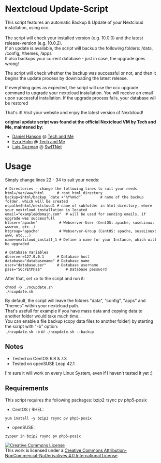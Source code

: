 # Nextcloud Update-Script

This script features an automatic Backup & Update of your Nextcloud installation, using occ.<br /><br />
The script will check your installed version (e.g. 10.0.0) and the latest release-version (e.g. 10.0.2).<br />
If an update is available, the script will backup the following folders: /data, /config, /themes, /apps<br />
It also backups your current database - just in case, the upgrade goes wrong!

The script will check whether the backup was successful or not, and then it begins the update process by downloading the latest release.

If everything goes as expected, the script will use the occ upgrade command to upgrade your nextcloud installation.  You will receive an email upon successful installation. If the upgrade process fails, your database will be restored

That's it! Visit your website and enjoy the latest version of Nextcloud!


<b> original update script was found at the official Nextcloud VM by Tech and Me, maintened by:</b>
* [Daniel Hanson](https://github.com/enoch85) @ [Tech and Me](https://www.techandme.se)
* [Ezra Holm](https://github.com/ezraholm50) @ [Tech and Me](https://www.techandme.se)
* [Luis Guzman](https://github.com/Ark74) @ [SwITNet](https://switnet.net)


# Usage
Simply change lines 22 - 34 to suit your needs:
```
# Directories - change the following lines to suit your needs
html=/var/www/html		# root html directory
backup=$html/backup_`date +"%Y%m%d"`		# name of the backup folder, which will be created
ncpath=$html/nextcloud1	# name of subfolder in html directory, where your nextcloud installation is located
email="example@domain.com"	# will be used for sending emails, if upgrade was successfull
htuser='apache'  		 # Webserver-User (CentOS: apache, suseLinux: wwwrun, etc..)
htgroup='apache' 		 # Webserver-Group (CentOS: apache, suseLinux: www, etc...)
name=nextcloud_install_1 # Define a name for your Instance, which will be upgraded

# Database Variables
dbserver=127.0.0.1		# Database host
database="databasename"	# Database name
user="databaseuser"		# Database username
pass="S€crEtP@s$"			# Database password
```

After that, set +x to the script and run it:
```
chmod +x ./ncupdate.sh
./ncupdate.sh
```
By default, the script will leave the folders "data", "config", "apps" and "themes" within your nextcloud path. <br />
That's usefull for example if you have mass data and copying data to another folder would take much time..<br />
You can enable a file backup (copy data files to another folder) by starting the script with "-b" option:<br />
``./ncupdate.sh -b`` or ``./ncupdate.sh --backup`` 

## Notes
* Tested on CentOS 6.8 & 7.3
* Tested on openSUSE Leap 42.1

I'm sure it will work on every Linux System, even if I haven't tested it yet :)

## Requirements
This script requires the following packages: bzip2 rsync pv php5-posix

* CentOS / RHEL:
```
yum install -y bzip2 rsync pv php5-posix
```
* openSUSE:
```
zypper in bzip2 rsync pv php5-posix
```

<a rel="license" href="http://creativecommons.org/licenses/by-nc-nd/4.0/"><img alt="Creative Commons License" style="border-width:0" src="https://i.creativecommons.org/l/by-nc-nd/4.0/88x31.png" /></a><br />This work is licensed under a <a rel="license" href="http://creativecommons.org/licenses/by-nc-nd/4.0/">Creative Commons Attribution-NonCommercial-NoDerivatives 4.0 International License</a>.
